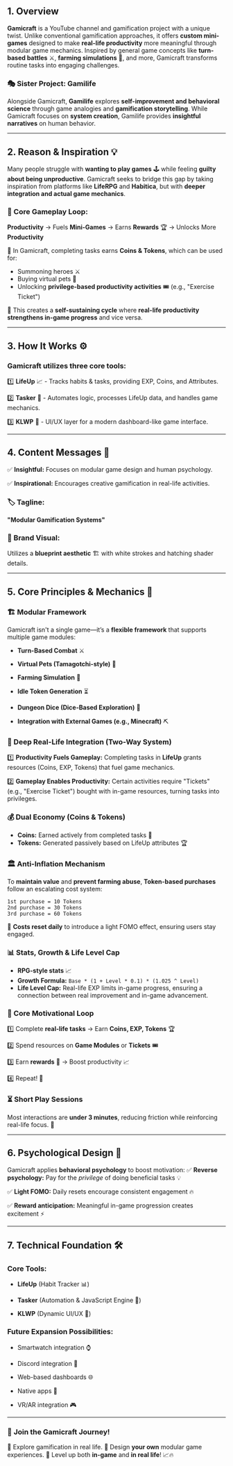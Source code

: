 ## 1. Overview

**Gamicraft** is a YouTube channel and gamification project with a unique twist. Unlike conventional gamification approaches, it offers **custom mini-games** designed to make **real-life productivity** more meaningful through modular game mechanics. Inspired by general game concepts like **turn-based battles** ⚔️, **farming simulations** 🌱, and more, Gamicraft transforms routine tasks into engaging challenges.

### 🎭 Sister Project: Gamilife

Alongside Gamicraft, **Gamilife** explores **self-improvement and behavioral science** through game analogies and **gamification storytelling**. While Gamicraft focuses on **system creation**, Gamilife provides **insightful narratives** on human behavior.

---

## 2. Reason & Inspiration 💡

Many people struggle with **wanting to play games** 🕹️ while feeling **guilty about being unproductive**. Gamicraft seeks to bridge this gap by taking inspiration from platforms like **LifeRPG** and **Habitica**, but with **deeper integration and actual game mechanics**.

### 🔄 Core Gameplay Loop:

**Productivity** → Fuels **Mini-Games** → Earns **Rewards** 🏆 → Unlocks More **Productivity**

🔹 In Gamicraft, completing tasks earns **Coins & Tokens**, which can be used for:

- Summoning heroes ⚔️
- Buying virtual pets 🐾
- Unlocking **privilege-based productivity activities** 🎟️ (e.g., "Exercise Ticket")
    

🔹 This creates a **self-sustaining cycle** where **real-life productivity strengthens in-game progress** and vice versa.

---

## 3. How It Works ⚙️

### **Gamicraft utilizes three core tools:**

1️⃣ **LifeUp** 📈 - Tracks habits & tasks, providing EXP, Coins, and Attributes.

2️⃣ **Tasker** 🤖 - Automates logic, processes LifeUp data, and handles game mechanics.

3️⃣ **KLWP** 🎨 - UI/UX layer for a modern dashboard-like game interface.

---

## 4. Content Messages 🎤

✅ **Insightful:** Focuses on modular game design and human psychology.

✅ **Inspirational:** Encourages creative gamification in real-life activities.

### 🏷️ Tagline:

**"Modular Gamification Systems"**

### 🎨 Brand Visual:

Utilizes a **blueprint aesthetic** 🏗️ with white strokes and hatching shader details.

---

## 5. Core Principles & Mechanics 🎲

### 🏗️ Modular Framework

Gamicraft isn't a single game—it’s a **flexible framework** that supports multiple game modules:

- **Turn-Based Combat** ⚔️
  
- **Virtual Pets (Tamagotchi-style)** 🐾
  
- **Farming Simulation** 🌱
  
- **Idle Token Generation** ⏳
  
- **Dungeon Dice (Dice-Based Exploration)** 🎲
  
- **Integration with External Games (e.g., Minecraft)** ⛏️

### 🔄 Deep Real-Life Integration (Two-Way System)

1️⃣ **Productivity Fuels Gameplay:** Completing tasks in **LifeUp** grants resources (Coins, EXP, Tokens) that fuel game mechanics.

2️⃣ **Gameplay Enables Productivity:** Certain activities require "Tickets" (e.g., "Exercise Ticket") bought with in-game resources, turning tasks into privileges.

### 💰 Dual Economy (Coins & Tokens)

- **Coins:** Earned actively from completed tasks 🎯
- **Tokens:** Generated passively based on LifeUp attributes 🏆
    

### 🏛️ Anti-Inflation Mechanism

To **maintain value** and **prevent farming abuse**, **Token-based purchases** follow an escalating cost system:

```
1st purchase = 10 Tokens
2nd purchase = 30 Tokens
3rd purchase = 60 Tokens
```

🔹 **Costs reset daily** to introduce a light FOMO effect, ensuring users stay engaged.

### 📊 Stats, Growth & Life Level Cap

- **RPG-style stats** 📈
- **Growth Formula:** `Base * (1 + Level * 0.1) * (1.025 ^ Level)`
- **Life Level Cap:** Real-life EXP limits in-game progress, ensuring a connection between real improvement and in-game advancement.

### 🎯 Core Motivational Loop

1️⃣ Complete **real-life tasks** → Earn **Coins, EXP, Tokens** 🏆

2️⃣ Spend resources on **Game Modules** or **Tickets** 🎟️

3️⃣ Earn **rewards** 🎁 → Boost productivity 📈

4️⃣ Repeat! 🔄

### ⏳ Short Play Sessions

Most interactions are **under 3 minutes**, reducing friction while reinforcing real-life focus. 📅

---

## 6. Psychological Design 🧠

Gamicraft applies **behavioral psychology** to boost motivation:
✅ **Reverse psychology:** Pay for the _privilege_ of doing beneficial tasks 💡

✅ **Light FOMO:** Daily resets encourage consistent engagement 🔥

✅ **Reward anticipation:** Meaningful in-game progression creates excitement ⚡

---

## 7. Technical Foundation 🛠️

### **Core Tools:**

- **LifeUp** (Habit Tracker 📊)
  
- **Tasker** (Automation & JavaScript Engine 🤖)
  
- **KLWP** (Dynamic UI/UX 🎨)
  
    

### **Future Expansion Possibilities:**

- Smartwatch integration ⌚
  
- Discord integration 💬
  
- Web-based dashboards 🌐
  
- Native apps 📱
  
- VR/AR integration 🎮
    
---

### 🚀 **Join the Gamicraft Journey!**

🔹 Explore gamification in real life.
🔹 Design **your own** modular game experiences.
🔹 Level up both **in-game** and **in real life**! 📈🔥
